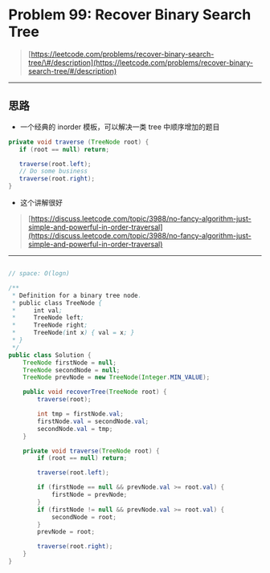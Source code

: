 # Problem 99: Recover Binary Search Tree

> [https://leetcode.com/problems/recover-binary-search-tree/\#/description](https://leetcode.com/problems/recover-binary-search-tree/#/description)

---

## 思路

* 一个经典的 inorder 模板，可以解决一类 tree 中顺序增加的题目

```java
private void traverse (TreeNode root) {
   if (root == null) return;

   traverse(root.left);
   // Do some business
   traverse(root.right);
}
```

* 这个讲解很好

> [https://discuss.leetcode.com/topic/3988/no-fancy-algorithm-just-simple-and-powerful-in-order-traversal](https://discuss.leetcode.com/topic/3988/no-fancy-algorithm-just-simple-and-powerful-in-order-traversal)

---

```java

// space: O(logn)

/**
 * Definition for a binary tree node.
 * public class TreeNode {
 *     int val;
 *     TreeNode left;
 *     TreeNode right;
 *     TreeNode(int x) { val = x; }
 * }
 */
public class Solution {
    TreeNode firstNode = null;
    TreeNode secondNode = null;
    TreeNode prevNode = new TreeNode(Integer.MIN_VALUE);

    public void recoverTree(TreeNode root) {
        traverse(root);

        int tmp = firstNode.val;
        firstNode.val = secondNode.val;
        secondNode.val = tmp;
    }

    private void traverse(TreeNode root) {
        if (root == null) return;

        traverse(root.left);

        if (firstNode == null && prevNode.val >= root.val) {
            firstNode = prevNode;
        }
        if (firstNode != null && prevNode.val >= root.val) {
            secondNode = root;
        }
        prevNode = root;

        traverse(root.right);
    }
}
```



